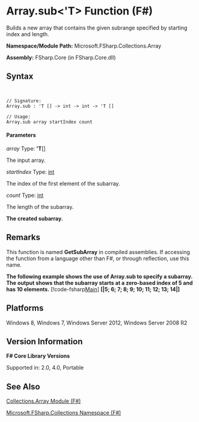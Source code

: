 # Array.sub<'T> Function (F#)

Builds a new array that contains the given subrange specified by starting index and length.

**Namespace/Module Path:** Microsoft.FSharp.Collections.Array

**Assembly:** FSharp.Core (in FSharp.Core.dll)


## Syntax


```


// Signature:
Array.sub : 'T [] -> int -> int -> 'T []

// Usage:
Array.sub array startIndex count

```



#### Parameters
*array*
Type: **'T**[[]](http://msdn.microsoft.com/en-us/library/def20292-9aae-4596-9275-b94e594f8493)


The input array.


*startIndex*
Type: [int](http://msdn.microsoft.com/en-us/library/025d5455-3622-4ea5-9573-3ecbd4ee1375)


The index of the first element of the subarray.


*count*
Type: [int](http://msdn.microsoft.com/en-us/library/025d5455-3622-4ea5-9573-3ecbd4ee1375)


The length of the subarray.



**The created subarray.**
## Remarks
This function is named **GetSubArray** in compiled assemblies. If accessing the function from a language other than F#, or through reflection, use this name.

**The following example shows the use of Array.sub to specify a subarray. The output shows that the subarray starts at a zero-based index of 5 and has 10 elements.**
[!code-fsharp[Main](snippets/fsarrays/snippet12.fs)]
**[|5; 6; 7; 8; 9; 10; 11; 12; 13; 14|]**
## Platforms
Windows 8, Windows 7, Windows Server 2012, Windows Server 2008 R2


## Version Information
**F# Core Library Versions**

Supported in: 2.0, 4.0, Portable




## See Also
[Collections.Array Module &#40;F&#35;&#41;](Collections.Array-Module-%28FSharp%29.md)

[Microsoft.FSharp.Collections Namespace &#40;F&#35;&#41;](Microsoft.FSharp.Collections-Namespace-%28FSharp%29.md)

